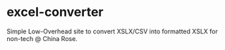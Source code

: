 # excel-converter
Simple Low-Overhead site to convert XSLX/CSV into formatted XSLX for non-tech @ China Rose.